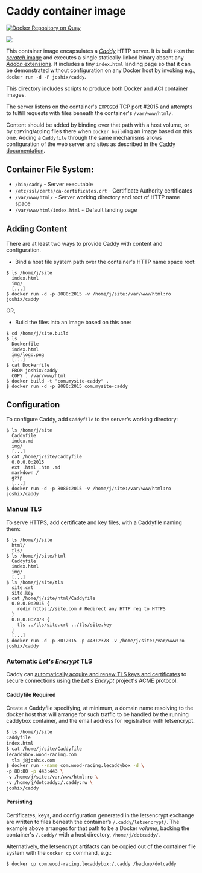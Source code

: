 # Caddy container image

[![Docker Repository on Quay](https://quay.io/repository/josh_wood/caddy/status "Docker Repository on Quay")](https://quay.io/repository/josh_wood/caddy)

[![](https://images.microbadger.com/badges/image/joshix/caddy.svg)][microbadger]

This container image encapsulates a [*Caddy*][caddy] HTTP server. It is built `FROM` the [*scratch* image][scratchimg] and executes a single statically-linked binary absent any [*Addon* extensions][caddons]. It includes a tiny `index.html` landing page so that it can be demonstrated without configuration on any Docker host by invoking e.g., `docker run -d -P joshix/caddy`.

This directory includes scripts to produce both Docker and ACI container images.

The server listens on the container's `EXPOSE`d TCP port #2015 and attempts to fulfill requests with files beneath the container's `/var/www/html/`.

Content should be added by binding over that path with a host volume, or by `COPY`ing/`ADD`ing files there when `docker build`ing an image based on this one. Adding a `Caddyfile` through the same mechanisms allows configuration of the web server and sites as described in the [Caddy documentation][caddydocs].

## Container File System:

* `/bin/caddy` - Server executable
* `/etc/ssl/certs/ca-certificates.crt` - Certificate Authority certificates
* `/var/www/html/` - Server working directory and root of HTTP name space
* `/var/www/html/index.html` - Default landing page

## Adding Content

There are at least two ways to provide Caddy with content and configuration.

* Bind a host file system path over the container's HTTP name space root:

```
$ ls /home/j/site
  index.html
  img/
  [...]
$ docker run -d -p 8080:2015 -v /home/j/site:/var/www/html:ro joshix/caddy
```

OR,

* Build the files into an image based on this one:

```
$ cd /home/j/site.build
$ ls
  Dockerfile
  index.html
  img/logo.png
  [...]
$ cat Dockerfile
  FROM joshix/caddy
  COPY . /var/www/html
$ docker build -t "com.mysite-caddy" .
$ docker run -d -p 8080:2015 com.mysite-caddy
```

## Configuration

To configure Caddy, add `Caddyfile` to the server's working directory:

```
$ ls /home/j/site
  Caddyfile
  index.md
  img/
  [...]
$ cat /home/j/site/Caddyfile
  0.0.0.0:2015
  ext .html .htm .md
  markdown /
  gzip
  [...]
$ docker run -d -p 8080:2015 -v /home/j/site:/var/www/html:ro joshix/caddy
```

### Manual TLS

To serve HTTPS, add certificate and key files, with a Caddyfile naming them:

```
$ ls /home/j/site
  html/
  tls/
$ ls /home/j/site/html
  Caddyfile
  index.html
  img/
  [...]
$ ls /home/j/site/tls
  site.crt
  site.key
$ cat /home/j/site/html/Caddyfile
  0.0.0.0:2015 {
    redir https://site.com # Redirect any HTTP req to HTTPS
  }
  0.0.0.0:2378 {
    tls ../tls/site.crt ../tls/site.key
  }
  [...]
$ docker run -d -p 80:2015 -p 443:2378 -v /home/j/site:/var/www:ro joshix/caddy
```

### Automatic *Let's Encrypt* TLS

Caddy can [automatically acquire and renew TLS keys and certificates][caddyautotls] to secure connections using the *Let's Encrypt* project's ACME protocol.

#### Caddyfile Required

Create a Caddyfile specifying, at minimum, a domain name resolving to the docker host that will arrange for such traffic to be handled by the running caddybox container, and the email address for registration with letsencrypt.

```sh
$ ls /home/j/site
Caddyfile
index.html
$ cat /home/j/site/Caddyfile
lecaddybox.wood-racing.com
  tls j@joshix.com
$ docker run --name com.wood-racing.lecaddybox -d \
-p 80:80 -p 443:443 \
-v /home/j/site:/var/www/html:ro \
-v /home/j/dotcaddy:/.caddy:rw \
joshix/caddy
```

#### Persisting

Certificates, keys, and configuration generated in the letsencrypt exchange are written to files beneath the container’s `/.caddy/letsencrypt/`. The example above arranges for that path to be a Docker *volume*, backing the container's `/.caddy/` with a host directory, `/home/j/dotcaddy/`.

Alternatively, the letsencrypt artifacts can be copied out of the container file system with the `docker cp` command, e.g.:

```sh
$ docker cp com.wood-racing.lecaddybox:/.caddy /backup/dotcaddy
```


[caddons]: https://github.com/mholt/caddy/wiki/Extending-Caddy
[caddy]: https://caddyserver.com
[caddyautotls]: https://caddyserver.com/docs/automatic-https
[caddydocs]: https://caddyserver.com/docs
[microbadger]: https://microbadger.com/images/joshix/caddy "Get your own image badge on microbadger.com"
[scratchimg]: https://hub.docker.com/_/scratch/
